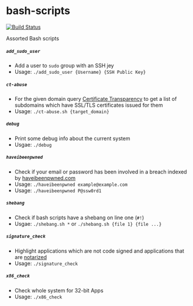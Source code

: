 # bash-scripts

[![Build Status](https://travis-ci.org/0xmachos/bash-scripts.svg?branch=master)](https://travis-ci.org/0xmachos/bash-scripts)

Assorted Bash scripts 

##### `add_sudo_user`
- Add a user to `sudo` group with an SSH jey
- Usage: `./add_sudo_user {Username} {SSH Public Key}`

##### `ct-abuse`
- For the given domain query [Certificate Transparency](https://www.certificate-transparency.org/what-is-ct) to get a list of subdomains which have SSL/TLS certificates issued for them 
- Usage: `./ct-abuse.sh {target_domain}`

##### `debug`
- Print some debug info about the current system
- Usgae: `./debug`

##### `haveibeenpwned`
- Check if your email or password has been involved in a breach indexed by [haveibeenpwned.com](https://haveibeenpwned.com/API/v2)
- Usage: `./haveibeenpwned example@example.com`
- Usage: `./haveibeenpwned P@ssw0rd1`

##### `shebang`
- Check if bash scripts have a shebang on line one (`#!`)
- Usgae: `./shebang.sh *` or `./shebang.sh {file 1} {file ...}`

##### `signature_check`
- Highlight applications which are not code signed and applications that are [notarized](https://developer.apple.com/documentation/security/notarizing_your_app_before_distribution)
- Usage: `./signature_check`

##### `x86_check`
- Check whole system for 32-bit Apps
- Usage: `./x86_check`
